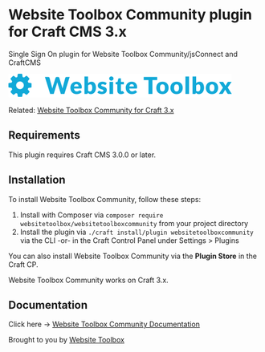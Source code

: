 # Website Toolbox Community plugin for Craft CMS 3.x

Single Sign On plugin for Website Toolbox Community/jsConnect and CraftCMS

![Screenshot](./docs/img/plugin-logo.png)

Related: [Website Toolbox Community for Craft 3.x](https://github.com/webtoolbox/craftcms-plugin)

## Requirements

This plugin requires Craft CMS 3.0.0 or later.

## Installation

To install Website Toolbox Community, follow these steps:

1. Install with Composer via `composer require websitetoolbox/websitetoolboxcommunity` from your project directory
2. Install the plugin via `./craft install/plugin websitetoolboxcommunity` via the CLI -or- in the Craft Control Panel under Settings > Plugins

You can also install Website Toolbox Community via the **Plugin Store** in the Craft CP.

Website Toolbox Community works on Craft 3.x.

## Documentation

Click here -> [Website Toolbox Community Documentation](https://websitetoolbox.com/plugins/websitetoolboxforum/documentation)

Brought to you by [Website Toolbox](https://websitetoolbox.com)
